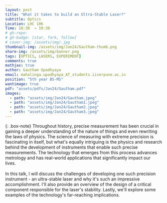 ```yaml
---
layout: post
title: "What it takes to build an Ultra-Stable Laser?"
subtitle: Optics
Location: LHC 106
Time: 18:30  → 19:30
# gh-repo: 
# gh-badge: [star, fork, follow]
# cover-img: /assets/img/.jpg
thumbnail-img: /assets/img/Jan24/Gautham-thumb.png
share-img: /assets/img/banner.png
tags: [OPTICS, LASERS, EXPERIMENT]
comments: true
mathjax: true
author: Gautham Upadhyaya
email: mahalinga.upadhyaya_AT_students.iiserpune.ac.in
position: "5th year BS-MS"
wantimage: true
pdf: "assets/pdfs/Jan24/Gautham.pdf"
images:
  - path: "assets/img/Jan24/Gautham.jpeg"
  - path: "assets/img/Jan24/Gautham1.jpeg"
  - path: "assets/img/Jan24/Gautham2.jpeg"
  - path: "assets/img/Jan24/Gautham3.jpeg"
---
```

{: .box-note}
Throughout history, precise measurement has been crucial in gaining a deeper understanding of the nature of things and even rewriting the laws of physics. The science of measuring with extreme precision is fascinating in itself, but what's equally intriguing is the physics and research behind the development of instruments that enable such precise measurements. The technology that emerges from this process advances metrology and has real-world applications that significantly impact our lives.
\
\
In this talk, I will discuss the challenges of developing one such precision instrument - an ultra-stable laser and why it's such an impressive accomplishment. I'll also provide an overview of the design of a critical component responsible for the laser's stability. Lastly, we'll explore some examples of the technology's far-reaching implications.